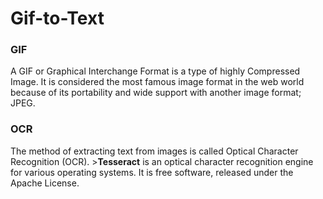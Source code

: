 # Gif-to-Text
### GIF
A GIF or Graphical Interchange Format is a type of highly Compressed Image. It is considered the most famous image format in the web world because of its portability and wide support with another image format; JPEG. 
### OCR
The method of extracting text from images is called Optical Character Recognition (OCR). >**Tesseract** is an optical character recognition engine for various operating systems. It is free software, released under the Apache License.
